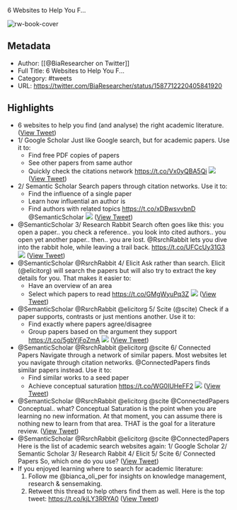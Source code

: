 6 Websites to Help You F...

![rw-book-cover](https://pbs.twimg.com/profile_images/1681064056512208896/ZcWKgxYK.jpg)

## Metadata
- Author: [[@BiaResearcher on Twitter]]
- Full Title: 6 Websites to Help You F...
- Category: #tweets
- URL: https://twitter.com/BiaResearcher/status/1587712220405841920

## Highlights
- 6 websites to help you find (and analyse) the right academic literature. ([View Tweet](https://twitter.com/BiaResearcher/status/1587712220405841920))
- 1/ Google Scholar
  Just like Google search, but for academic papers.
  Use it to:
  - Find free PDF copies of papers
  - See other papers from same author
  - Quickly check the citations network
  https://t.co/Vx0yQBA5Qi 
  ![](https://pbs.twimg.com/media/Fgiv2-8XgAESHX5.jpg) ([View Tweet](https://twitter.com/BiaResearcher/status/1587712234003857409))
- 2/ Semantic Scholar 
  Search papers through citation networks.
  Use it to:
  - Find the influence of a single paper
  - Learn how influential an author is
  - Find authors with related topics
  https://t.co/xDBwsvvbnD
  @SemanticScholar 
  ![](https://pbs.twimg.com/media/Fgiv4ZLXkAAXQ-l.jpg) ([View Tweet](https://twitter.com/BiaResearcher/status/1587712257357651968))
- @SemanticScholar 3/ Research Rabbit
  Search often goes like this:
  you open a paper..
  you check a reference..
  you look into cited authors..
  you open yet another paper..
  then..
  you are lost.
  @RsrchRabbit lets you dive into the rabbit hole, while leaving a trail back.
  https://t.co/UFCcUy31G3 
  ![](https://pbs.twimg.com/media/Fgiv6RbWQAMfUxB.jpg) ([View Tweet](https://twitter.com/BiaResearcher/status/1587712290270371840))
- @SemanticScholar @RsrchRabbit 4/ Elicit
  Ask rather than search.
  Elicit (@elicitorg) will search the papers but will also try to extract the key details for you.
  That makes it easier to:
  - Have an overview of an area
  - Select which papers to read
  https://t.co/GMgWyuPq3Z 
  ![](https://pbs.twimg.com/media/Fgiv7ksX0AA-UON.jpg) ([View Tweet](https://twitter.com/BiaResearcher/status/1587712312009523202))
- @SemanticScholar @RsrchRabbit @elicitorg 5/ Scite (@scite)
  Check if a paper supports, contrasts or just mentions another.
  Use it to:
  - Find exactly where papers agree/disagree
  - Group papers based on the argument they support
  https://t.co/5gbYjFoZmA 
  ![](https://pbs.twimg.com/media/Fgiv88QXwAADigT.jpg) ([View Tweet](https://twitter.com/BiaResearcher/status/1587712336206372864))
- @SemanticScholar @RsrchRabbit @elicitorg @scite 6/ Connected Papers
  Navigate through a network of similar papers.
  Most websites let you navigate through citation networks. @ConnectedPapers finds similar papers instead.
  Use it to:
  - Find similar works to a seed paper
  - Achieve conceptual saturation
  https://t.co/WG0IUHeFF2 
  ![](https://pbs.twimg.com/media/Fgiv-dZXwAAgsBG.jpg) ([View Tweet](https://twitter.com/BiaResearcher/status/1587712361581973505))
- @SemanticScholar @RsrchRabbit @elicitorg @scite @ConnectedPapers Conceptual.. what?
  Conceptual Saturation is the point when you are learning no new information.
  At that moment, you can assume there is nothing new to learn from that area.
  THAT is the goal for a literature review. ([View Tweet](https://twitter.com/BiaResearcher/status/1587712365101023232))
- @SemanticScholar @RsrchRabbit @elicitorg @scite @ConnectedPapers Here is the list of academic search websites again:
  1/ Google Scholar
  2/ Semantic Scholar
  3/ Research Rabbit
  4/ Elicit
  5/ Scite
  6/ Connected Papers
  So, which one do you use? ([View Tweet](https://twitter.com/BiaResearcher/status/1587712367223242752))
- If you enjoyed learning where to search for academic literature:
  1. Follow me @bianca_oli_per for insights on knowledge management, research & sensemaking.
  2. Retweet this thread to help others find them as well.
  Here is the top tweet:
  https://t.co/kjLY3RRYA0 ([View Tweet](https://twitter.com/BiaResearcher/status/1587712652167503872))

